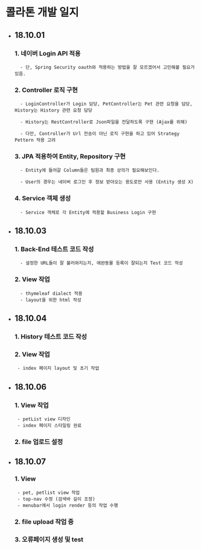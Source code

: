 # 콜라톤 개발 일지

- ## 18.10.01

    ### 1. 네이버 Login API 적용
    
        - 단, Spring Security oauth와 적용하는 방법을 잘 모르겠어서 고민해볼 필요가 있음.
        
    ### 2. Controller 로직 구현
    
        - LoginController가 Login 담당, PetController는 Pet 관련 요청을 담당, History는 History 관련 요청 담당
        
        - History는 RestController로 Json파일을 전달하도록 구현 (Ajax를 위해)
        
        - 다만, Controller가 Url 전송이 아닌 로직 구현을 하고 있어 Strategy Pettern 적용 고려
    
    ### 3. JPA 적용하여 Entity, Repository 구현
    
        - Entity에 들어갈 Column들은 팀원과 최종 상의가 필요해보인다.
        
        - User의 경우는 네이버 로그인 후 정보 받아오는 용도로만 사용 (Entity 생성 X)
        
    ### 4. Service 객체 생성
    
        - Service 객체로 각 Entity에 적용할 Business Login 구현
        
- ## 18.10.03

    ### 1. Back-End 테스트 코드 작성
        
        - 설정한 URL들이 잘 불러와지는지, 애완동물 등록이 잘되는지 Test 코드 작성
        
    ### 2. View  작업
        
        - thymeleaf dialect 적용
        - layout을 위한 html 작성
        
 - ## 18.10.04
 
    ### 1. History 테스트 코드 작성
    
    ### 2. View 작업
    
        - index 페이지 layout 및 초기 작업
        
 - ## 18.10.06
 
    ### 1. View 작업
        - petList view 디자인
        - index 페이지 스타일링 완료
        
    ### 2. file 업로드 설정
    
 - ## 18.10.07
 
    ### 1. View
        - pet, petlist view 작업
        - top-nav 수정 (검색바 길이 조정)
        - menubar에서 login render 등의 작업 수행 
        
    ### 2. file upload 작업 중
    
    ### 3. 오류페이지 생성 및 test